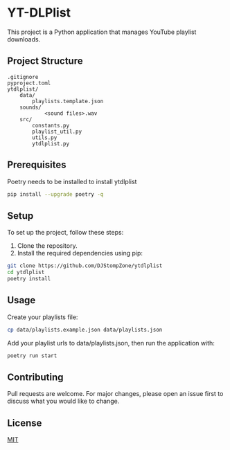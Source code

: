 # YT-DLPlist

This project is a Python application that manages YouTube playlist downloads.

## Project Structure

```
.gitignore
pyproject.toml
ytdlplist/
	data/
		playlists.template.json
	sounds/
        	<sound files>.wav
	src/
		constants.py
		playlist_util.py
		utils.py
		ytdlplist.py
```

## Prerequisites

Poetry needs to be installed to install ytdlplist

```sh
pip install --upgrade poetry -q
```

## Setup

To set up the project, follow these steps:

1. Clone the repository.
2. Install the required dependencies using pip:

```sh
git clone https://github.com/DJStompZone/ytdlplist
cd ytdlplist
poetry install
```

## Usage

Create your playlists file:

```sh
cp data/playlists.example.json data/playlists.json
```

Add your playlist urls to data/playlists.json, then run the application with:

```sh
poetry run start
```

## Contributing

Pull requests are welcome. For major changes, please open an issue first to discuss what you would like to change.

## License

[MIT](LICENSE)

